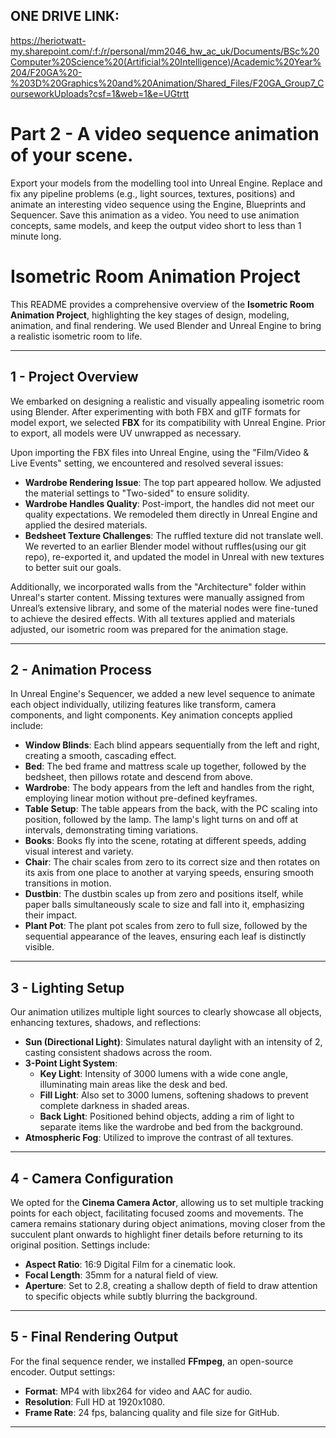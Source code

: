 ## ONE DRIVE LINK: 
https://heriotwatt-my.sharepoint.com/:f:/r/personal/mm2046_hw_ac_uk/Documents/BSc%20Computer%20Science%20(Artificial%20Intelligence)/Academic%20Year%204/F20GA%20-%203D%20Graphics%20and%20Animation/Shared_Files/F20GA_Group7_CourseworkUploads?csf=1&web=1&e=UGtrtt


# Part 2 - A video sequence animation of your scene.
Export your models from the modelling tool into Unreal Engine. Replace and fix any pipeline problems (e.g., light sources, textures, positions) and animate an interesting video sequence using the Engine, Blueprints and Sequencer. Save this animation as a video. You need to use animation concepts, same models, and keep the output video short to less than 1 minute long.

# Isometric Room Animation Project

This README provides a comprehensive overview of the **Isometric Room Animation Project**, highlighting the key stages of design, modeling, animation, and final rendering. We used Blender and Unreal Engine to bring a realistic isometric room to life.

---

## 1 - Project Overview

We embarked on designing a realistic and visually appealing isometric room using Blender. After experimenting with both FBX and glTF formats for model export, we selected **FBX** for its compatibility with Unreal Engine. Prior to export, all models were UV unwrapped as necessary.

Upon importing the FBX files into Unreal Engine, using the "Film/Video & Live Events" setting, we encountered and resolved several issues:

- **Wardrobe Rendering Issue**: The top part appeared hollow. We adjusted the material settings to "Two-sided" to ensure solidity.
- **Wardrobe Handles Quality**: Post-import, the handles did not meet our quality expectations. We remodeled them directly in Unreal Engine and applied the desired materials.
- **Bedsheet Texture Challenges**: The ruffled texture did not translate well. We reverted to an earlier Blender model without ruffles(using our git repo), re-exported it, and updated the model in Unreal with new textures to better suit our goals.

Additionally, we incorporated walls from the "Architecture" folder within Unreal's starter content. Missing textures were manually assigned from Unreal’s extensive library, and some of the material nodes were fine-tuned to achieve the desired effects. With all textures applied and materials adjusted, our isometric room was prepared for the animation stage.

---

## 2 - Animation Process

In Unreal Engine's Sequencer, we added a new level sequence to animate each object individually, utilizing features like transform, camera components, and light components. Key animation concepts applied include:

- **Window Blinds**: Each blind appears sequentially from the left and right, creating a smooth, cascading effect.
- **Bed**: The bed frame and mattress scale up together, followed by the bedsheet, then pillows rotate and descend from above.
- **Wardrobe**: The body appears from the left and handles from the right, employing linear motion without pre-defined keyframes.
- **Table Setup**: The table appears from the back, with the PC scaling into position, followed by the lamp. The lamp's light turns on and off at intervals, demonstrating timing variations.
- **Books**: Books fly into the scene, rotating at different speeds, adding visual interest and variety.
- **Chair**: The chair scales from zero to its correct size and then rotates on its axis from one place to another at varying speeds, ensuring smooth transitions in motion.
- **Dustbin**: The dustbin scales up from zero and positions itself, while paper balls simultaneously scale to size and fall into it, emphasizing their impact.
- **Plant Pot**: The plant pot scales from zero to full size, followed by the sequential appearance of the leaves, ensuring each leaf is distinctly visible.

---

## 3 - Lighting Setup

Our animation utilizes multiple light sources to clearly showcase all objects, enhancing textures, shadows, and reflections:

- **Sun (Directional Light)**: Simulates natural daylight with an intensity of 2, casting consistent shadows across the room.
- **3-Point Light System**:
  - **Key Light**: Intensity of 3000 lumens with a wide cone angle, illuminating main areas like the desk and bed.
  - **Fill Light**: Also set to 3000 lumens, softening shadows to prevent complete darkness in shaded areas.
  - **Back Light**: Positioned behind objects, adding a rim of light to separate items like the wardrobe and bed from the background.
- **Atmospheric Fog**: Utilized to improve the contrast of all textures.

---

## 4 - Camera Configuration

We opted for the **Cinema Camera Actor**, allowing us to set multiple tracking points for each object, facilitating focused zooms and movements. The camera remains stationary during object animations, moving closer from the succulent plant onwards to highlight finer details before returning to its original position. Settings include:

- **Aspect Ratio**: 16:9 Digital Film for a cinematic look.
- **Focal Length**: 35mm for a natural field of view.
- **Aperture**: Set to 2.8, creating a shallow depth of field to draw attention to specific objects while subtly blurring the background.

---

## 5 - Final Rendering Output

For the final sequence render, we installed **FFmpeg**, an open-source encoder. Output settings:

- **Format**: MP4 with libx264 for video and AAC for audio.
- **Resolution**: Full HD at 1920x1080.
- **Frame Rate**: 24 fps, balancing quality and file size for GitHub.

---


